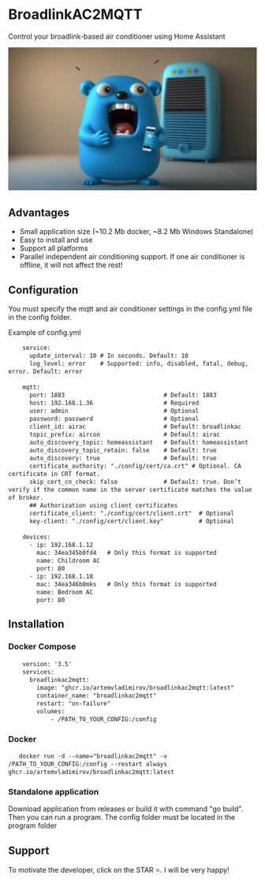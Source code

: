 # BroadlinkAC2MQTT
Control your broadlink-based air conditioner using Home Assistant

![Image](image.png)

## Advantages

* Small application size (~10.2 Mb docker, ~8.2 Mb Windows Standalone)
* Easy to install and use
* Support all platforms
* Parallel independent air conditioning support.
  If one air conditioner is offline, it will not affect the rest!

## Configuration

You must specify the mqtt and air conditioner settings in the config.yml file in the config folder.

Example of config.yml 

```
    service:
      update_interval: 10 # In seconds. Default: 10
      log_level: error    # Supported: info, disabled, fatal, debug, error. Default: error
    
    mqtt:
      port: 1883                            # Default: 1883
      host: 192.168.1.36                    # Required
      user: admin                           # Optional  
      password: password                    # Optional    
      client_id: airac                      # Default: broadlinkac
      topic_prefix: aircon                  # Default: airac
      auto_discovery_topic: homeassistant   # Default: homeassistant
      auto_discovery_topic_retain: false    # Default: true
      auto_discovery: true                  # Default: true
      certificate_authority: "./config/cert/ca.crt" # Optional. CA certificate in CRT format.
      skip_cert_cn_check: false             # Default: true. Don’t verify if the common name in the server certificate matches the value of broker.
      ## Authorization using client certificates
      certificate_client: "./config/cert/client.crt"  # Optional
      key-client: "./config/cert/client.key"          # Optional
    
    devices:
      - ip: 192.168.1.12
        mac: 34ea345b0fd4   # Only this format is supported
        name: Childroom AC
        port: 80 
      - ip: 192.168.1.18
        mac: 34ea346b0mks   # Only this format is supported
        name: Bedroom AC
        port: 80 

```

## Installation

### Docker Compose

```
    version: '3.5'
    services:
      broadlinkac2mqtt:
        image: "ghcr.io/artemvladimirov/broadlinkac2mqtt:latest"
        container_name: "broadlinkac2mqtt"
        restart: "on-failure"
        volumes:
            - /PATH_TO_YOUR_CONFIG:/config     

```

### Docker

```
   docker run -d --name="broadlinkac2mqtt" -v /PATH_TO_YOUR_CONFIG:/config --restart always ghcr.io/artemvladimirov/broadlinkac2mqtt:latest   
```

### Standalone application

Download application from releases or build it with command "go build". Then you can run a program. The config folder must be located in the program folder

## Support

To motivate the developer, click on the STAR ⭐. I will be very happy!
